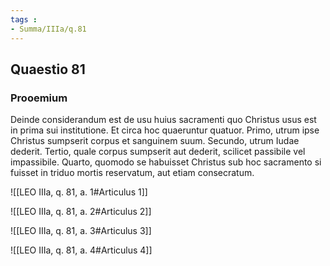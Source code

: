 ```yaml
---
tags : 
- Summa/IIIa/q.81
---
```


## Quaestio 81

### Prooemium

Deinde considerandum est de usu huius sacramenti quo Christus usus est in prima sui institutione. Et circa hoc quaeruntur quatuor. Primo, utrum ipse Christus sumpserit corpus et sanguinem suum. Secundo, utrum Iudae dederit. Tertio, quale corpus sumpserit aut dederit, scilicet passibile vel impassibile. Quarto, quomodo se habuisset Christus sub hoc sacramento si fuisset in triduo mortis reservatum, aut etiam consecratum.

![[LEO IIIa, q. 81, a. 1#Articulus 1]]

![[LEO IIIa, q. 81, a. 2#Articulus 2]]

![[LEO IIIa, q. 81, a. 3#Articulus 3]]

![[LEO IIIa, q. 81, a. 4#Articulus 4]]

